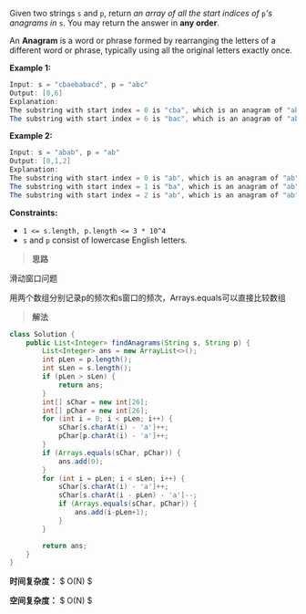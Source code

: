 Given two strings `s` and `p`, return *an array of all the start indices of* `p`*'s anagrams in* `s`. You may return the answer in **any order**.

An **Anagram** is a word or phrase formed by rearranging the letters of a different word or phrase, typically using all the original letters exactly once.

 

**Example 1:**

```java
Input: s = "cbaebabacd", p = "abc"
Output: [0,6]
Explanation:
The substring with start index = 0 is "cba", which is an anagram of "abc".
The substring with start index = 6 is "bac", which is an anagram of "abc".
```

**Example 2:**

```java
Input: s = "abab", p = "ab"
Output: [0,1,2]
Explanation:
The substring with start index = 0 is "ab", which is an anagram of "ab".
The substring with start index = 1 is "ba", which is an anagram of "ab".
The substring with start index = 2 is "ab", which is an anagram of "ab".
```

 

**Constraints:**

- `1 <= s.length, p.length <= 3 * 10^4`
- `s` and `p` consist of lowercase English letters.



> **思路**

滑动窗口问题

用两个数组分别记录p的频次和s窗口的频次，Arrays.equals可以直接比较数组



> **解法**

```java
class Solution {
    public List<Integer> findAnagrams(String s, String p) {
        List<Integer> ans = new ArrayList<>();
        int pLen = p.length();
        int sLen = s.length();
        if (pLen > sLen) {
            return ans;
        }
        int[] sChar = new int[26];
        int[] pChar = new int[26];
        for (int i = 0; i < pLen; i++) {
            sChar[s.charAt(i) - 'a']++;
            pChar[p.charAt(i) - 'a']++;
        }
        if (Arrays.equals(sChar, pChar)) {
            ans.add(0);
        }
        for (int i = pLen; i < sLen; i++) {
            sChar[s.charAt(i) - 'a']++;
            sChar[s.charAt(i - pLen) - 'a']--;
            if (Arrays.equals(sChar, pChar)) {
                ans.add(i-pLen+1);
            }
        }

        return ans;
    }
}
```

**时间复杂度：** $ O(N) $

**空间复杂度：** $ O(N) $
